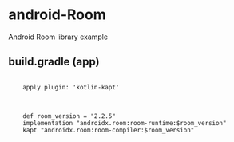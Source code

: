 # android-Room

Android Room library example

## build.gradle (app)

<pre>
<code>
    apply plugin: 'kotlin-kapt'
</code>
</pre>
<pre>
<code>
    def room_version = "2.2.5"
    implementation "androidx.room:room-runtime:$room_version"
    kapt "androidx.room:room-compiler:$room_version"
</code>
</pre>